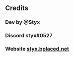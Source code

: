 ## Credits

### Dev by @Styx
### Discord styx#0527
### Website <a href="http://styx.bplaced.net" target="_blank">styx.bplaced.net<a/>
